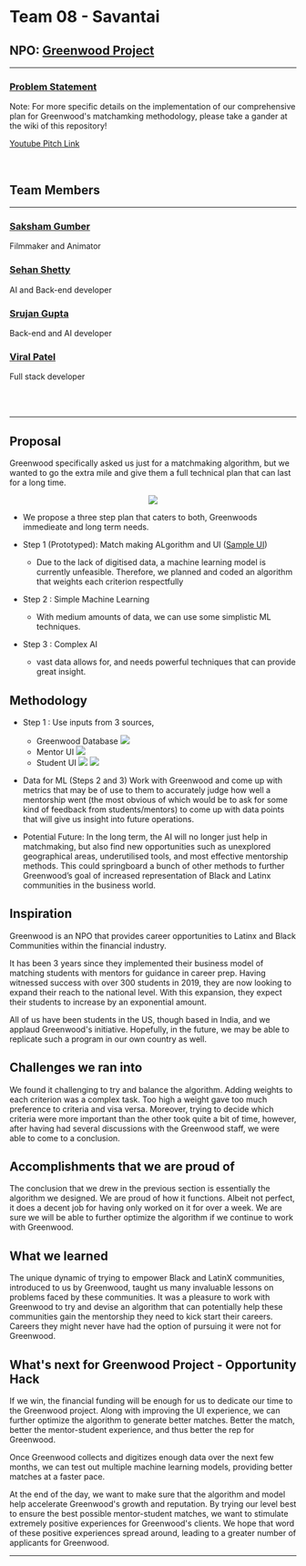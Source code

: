 # Team 08 - Savantai

## NPO: [Greenwood Project](http://greenwoodproject.org/)
----

### [Problem Statement](https://www.ohack.org/hackathon/non-profits#h.md91u6f5t17s)

Note: For more specific details on the implementation of our comprehensive plan for Greenwood's matchamking methodology, please take a gander at the wiki of this repository!

[Youtube Pitch Link](https://www.youtube.com/watch?v=D4M8GD_yURM&feature=youtu.be) 

<br />

## Team Members
----
### [Saksham Gumber](https://github.com/sakg)
Filmmaker and Animator

### [Sehan Shetty](https://github.com/yttehs123)
AI and Back-end developer

### [Srujan Gupta](https://github.com/notsrujangupta)
Back-end and AI developer

### [Viral Patel](https://github.com/patelviralb)
Full stack developer



<br />

<br />

----

## Proposal
Greenwood specifically asked us just for a matchmaking algorithm, but we wanted to go the extra mile and give them a full technical plan that can last for a long time.

<p align="center">
<img src="https://media.giphy.com/media/9058ZMj6ooluP4UUPl/giphy.gif">
</p>

- We propose a three step plan that caters to both, Greenwoods immedieate and long term needs.

- Step 1 (Prototyped): Match making ALgorithm and UI ([Sample UI](https://patelviralb.github.io/2020-opportunity-hack-greenwood/#/))
  - Due to the lack of digitised data, a machine learning model is currently unfeasible. Therefore, we planned and coded an algorithm that weights each criterion respectfully

- Step 2 : Simple Machine Learning
  - With medium amounts of data, we can use some simplistic ML techniques.

- Step 3 : Complex AI
  - vast data allows for, and needs powerful techniques that can provide great insight.

## Methodology

- Step 1 :
   Use inputs from 3 sources, 
   - Greenwood Database
     <img src="https://user-images.githubusercontent.com/14848333/99937579-17a08800-2d8c-11eb-89ab-d67893fb2115.png">
   - Mentor UI
     <img src="https://user-images.githubusercontent.com/14848333/99937638-330b9300-2d8c-11eb-8a4d-90d938af4e56.png">
   - Student UI
     <img src="https://user-images.githubusercontent.com/14848333/99937651-3acb3780-2d8c-11eb-9037-1d48a2062958.png">
     <img src="https://user-images.githubusercontent.com/14848333/99948956-445e9a80-2da0-11eb-9fa5-ae3546f8b3ef.png">

- Data for ML (Steps 2 and 3)
    Work with Greenwood and come up with metrics that may be of use to them to accurately judge how well a mentorship went (the most obvious of which would be to ask for some kind of feedback from students/mentors) to come up with data points that will give us insight into future operations.

- Potential Future:
    In the long term, the AI will no longer just help in matchmaking, but also find new opportunities such as unexplored geographical areas, underutilised tools, and most effective mentorship methods. This could springboard a bunch of other methods to further Greenwood’s goal of increased representation of Black and Latinx communities in the business world.

## Inspiration

Greenwood is an NPO that provides career opportunities to Latinx and Black Communities within the financial industry.

It has been 3 years since they implemented their business model of matching students with mentors for guidance in career prep. Having witnessed success with over 300 students in 2019, they are now looking to expand their reach to the national level. With this expansion, they expect their students to increase by an exponential amount. 

All of us have been students in the US, though based in India, and we applaud Greenwood's initiative. Hopefully, in the future, we may be able to replicate such a program in our own country as well.
  
## Challenges we ran into

We found it challenging to try and balance the algorithm. Adding weights to each criterion was a complex task. Too high a weight gave too much preference to criteria and visa versa. Moreover, trying to decide which criteria were more important than the other took quite a bit of time, however, after having had several discussions with the Greenwood staff, we were able to come to a conclusion.

## Accomplishments that we are proud of

The conclusion that we drew in the previous section is essentially the algorithm we designed. We are proud of how it functions. Albeit not perfect, it does a decent job for having only worked on it for over a week. We are sure we will be able to further optimize the algorithm if we continue to work with Greenwood.

## What we learned

The unique dynamic of trying to empower Black and LatinX communities, introduced to us by Greenwood, taught us many invaluable lessons on problems faced by these communities. It was a pleasure to work with Greenwood to try and devise an algorithm that can potentially help these communities gain the mentorship they need to kick start their careers. Careers they might never have had the option of pursuing it were not for Greenwood.

## What's next for Greenwood Project - Opportunity Hack

If we win, the financial funding will be enough for us to dedicate our time to the Greenwood project. Along with improving the UI experience, we can further optimize the algorithm to generate better matches. Better the match, better the mentor-student experience, and thus better the rep for Greenwood.

Once Greenwood collects and digitizes enough data over the next few months, we can test out multiple machine learning models, providing better matches at a faster pace. 

At the end of the day, we want to make sure that the algorithm and model help accelerate Greenwood's growth and reputation. By trying our level best to ensure the best possible mentor-student matches, we want to stimulate extremely positive experiences for Greenwood's clients. We hope that word of these positive experiences spread around, leading to a greater number of applicants for Greenwood. 

----
